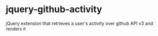 jquery-github-activity
======================

jQuery extension that retrieves a user's activity over github API v3 and renders it